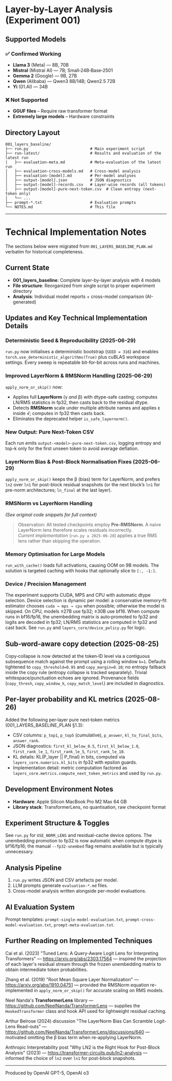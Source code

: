 # Layer-by-Layer Analysis (Experiment 001)

## Supported Models

### ✅ Confirmed Working
- **Llama 3** (Meta) — 8B, 70B
- **Mistral** (Mistral AI) — 7B; Small‑24B‑Base‑2501  
- **Gemma 2** (Google) — 9B, 27B
- **Qwen** (Alibaba) — Qwen3 8B/14B; Qwen2.5 72B
- **Yi** (01.AI) — 34B

### ❌ Not Supported
- **GGUF files** – Require raw transformer format
- **Extremely large models** – Hardware constraints

## Directory Layout

```
001_layers_baseline/
├── run.py                           # Main experiment script
├── run-latest/                      # Results and evaluation of the latest run
|   ├── evaluation-meta.md           # Meta-evaluation of the latest run
│   ├── evaluation-cross-models.md   # Cross-model analysis
│   ├── evaluation-[model].md        # Per-model analyses  
│   ├── output-[model].json          # JSON diagnostics
│   ├── output-[model]-records.csv   # Layer-wise records (all tokens)
│   ├── output-[model]-pure-next-token.csv  # Clean entropy (next-token only)
│   └── ...
├── prompt-*.txt                     # Evaluation prompts
└── NOTES.md                         # This file
```

---

# Technical Implementation Notes

The sections below were migrated from `001_LAYERS_BASELINE_PLAN.md` verbatim for historical completeness.

## Current State
- **001_layers_baseline**: Complete layer-by-layer analysis with 4 models
- **File structure**: Reorganized from single script to proper experiment directory
- **Analysis**: Individual model reports + cross-model comparison (AI-generated)

## Updates and Key Technical Implementation Details

### Deterministic Seed & Reproducibility (2025-06-29)
`run.py` now initialises a deterministic bootstrap (`SEED = 316`) and enables `torch.use_deterministic_algorithms(True)` plus cuBLAS workspace settings.  Every sweep is repeatable bit-for-bit across runs and machines.

### Improved LayerNorm & RMSNorm Handling (2025-06-29)
`apply_norm_or_skip()` now:
* Applies full **LayerNorm** (γ *and* β) with dtype-safe casting; computes LN/RMS statistics in fp32, then casts back to the residual dtype.
* Detects **RMSNorm** scale under multiple attribute names and applies ε inside √; computes in fp32 then casts back.
* Eliminates the deprecated helper `is_safe_layernorm()`.

### New Output: Pure Next-Token CSV
Each run emits `output-<model>-pure-next-token.csv`, logging entropy and top-k only for the first unseen token to avoid average deflation.

### LayerNorm Bias & Post-Block Normalisation Fixes (2025-06-29)
`apply_norm_or_skip()` keeps the β (bias) term for LayerNorm, and prefers `ln2` over `ln1` for post-block residual snapshots (or the next block’s `ln1` for pre-norm architectures; `ln_final` at the last layer).

### RMSNorm vs LayerNorm Handling
*(See original code snippets for full context)*

> Observation: All tested checkpoints employ **Pre-RMSNorm**. A naive LayerNorm lens therefore scales residuals incorrectly.  
> *Current implementation* (`run.py ≥ 2025-06-28`) applies a true RMS lens rather than skipping the operation.

### Memory Optimisation for Large Models
`run_with_cache()` loads full activations, causing OOM on 9B models. The solution is targeted caching with hooks that optionally slice to `[:, -1:]`.

### Device / Precision Management
The experiment supports CUDA, MPS and CPU with automatic dtype selection. Device selection is dynamic per model: a conservative memory‑fit estimator chooses `cuda → mps → cpu` when possible; otherwise the model is skipped. On CPU, models ≤27B use fp32; ≥30B use bf16. When compute runs in bf16/fp16, the unembedding matrix is auto‑promoted to fp32 and logits are decoded in fp32; LN/RMS statistics are computed in fp32 and cast back. See `run.py` and `layers_core/device_policy.py` for logic.

## Sub‑word‑aware copy detection (2025-08-25)
Copy‑collapse is now detected at the token‑ID level via a contiguous subsequence match against the prompt using a rolling window `k=1`. Defaults tightened to `copy_threshold=0.95` and `copy_margin=0.10`; no entropy fallback inside the copy rule (entropy collapse is tracked separately). Trivial whitespace/punctuation echoes are ignored. Provenance fields (`copy_thresh`, `copy_window_k`, `copy_match_level`) are included in diagnostics.

## Per‑layer probability and KL metrics (2025-08-26)
Added the following per‑layer pure next‑token metrics (001_LAYERS_BASELINE_PLAN §1.3):

- CSV columns: `p_top1`, `p_top5` (cumulative), `p_answer`, `kl_to_final_bits`, `answer_rank`.
- JSON diagnostics: `first_kl_below_0.5`, `first_kl_below_1.0`, `first_rank_le_1`, `first_rank_le_5`, `first_rank_le_10`.
- KL details: KL(P_layer || P_final) in bits, computed via `layers_core.numerics.kl_bits` in fp32 with epsilon guards.
- Implementation detail: metric computation factored as `layers_core.metrics.compute_next_token_metrics` and used by `run.py`.

## Development Environment Notes
- **Hardware**: Apple Silicon MacBook Pro M2 Max 64 GB
- **Library stack**: TransformerLens, no quantisation, raw checkpoint format

## Experiment Structure & Toggles
See `run.py` for `USE_NORM_LENS` and residual-cache device options. The unembedding promotion to fp32 is now automatic when compute dtype is bf16/fp16; the manual `--fp32-unembed` flag remains available but is typically unnecessary.

## Analysis Pipeline
1. `run.py` writes JSON and CSV artefacts per model.  
2. LLM prompts generate `evaluation-*.md` files.  
3. Cross-model analysis written alongside per-model evaluations.  

## AI Evaluation System
Prompt templates: `prompt-single-model-evaluation.txt`, `prompt-cross-model-evaluation.txt`, `prompt-meta-evaluation.txt`.

## Further Reading on Implemented Techniques

Cai et al. (2023) "Tuned Lens: A Query-Aware Logit Lens for Interpreting Transformers" — https://arxiv.org/abs/2303.17564 — inspired the projection of each layer's residual stream through the frozen unembedding matrix to obtain intermediate token probabilities.

Zhang et al. (2019) "Root Mean Square Layer Normalization" — https://arxiv.org/abs/1910.04751 — provided the RMSNorm equation re-implemented in `apply_norm_or_skip()` for accurate scaling on RMS models.

Neel Nanda's **TransformerLens** library — https://github.com/NeelNanda/TransformerLens — supplies the `HookedTransformer` class and hook API used for lightweight residual caching.

Arthur Belrose (2024) discussion "The LayerNorm Bias Can Scramble Logit-Lens Read-outs" — https://github.com/NeelNanda/TransformerLens/discussions/640 — motivated omitting the β bias term when re-applying LayerNorm.

Anthropic Interpretability post "Why LN2 is the Right Hook for Post-Block Analysis" (2023) — https://transformer-circuits.pub/ln2-analysis — informed the choice of `ln2` over `ln1` for post-block snapshots.

---
Produced by OpenAI GPT-5, OpenAI o3
